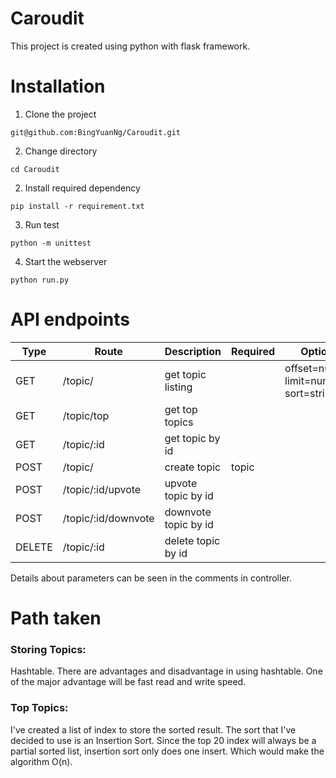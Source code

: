 # Caroudit
This project is created using python with flask framework.
# Installation
1. Clone the project
```
git@github.com:BingYuanNg/Caroudit.git
```
2. Change directory
```
cd Caroudit
```
2. Install required dependency
```
pip install -r requirement.txt
```
3. Run test
```
python -m unittest
```
4. Start the webserver
```
python run.py
```
# API endpoints
|Type|Route|Description|Required|Optional|
|---|--------|----------------|---|---|
|GET| /topic/ | get topic listing||offset=number,<br >limit=number,<br >sort=string|
|GET| /topic/top | get top topics|||
|GET| /topic/:id | get topic by id|||
|POST| /topic/ |create topic|topic||
|POST| /topic/:id/upvote | upvote topic by id||
|POST| /topic/:id/downvote | downvote topic by id||
|DELETE| /topic/:id | delete topic by id||

Details about parameters can be seen in the comments in controller.

# Path taken
### Storing Topics: 

Hashtable. There are advantages and disadvantage in using hashtable.
One of the major advantage will be fast read and write speed.

### Top Topics: 

I've created a list of index to store the sorted result. The sort that I've decided to use is an Insertion Sort. Since the top 20 index will always be a partial sorted list, insertion sort only does one insert. Which would make the algorithm O(n).
